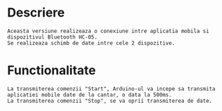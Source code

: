 # Descriere
	Aceasta versiune realizeaza o conexiune intre aplicatia mobila si dispozitivul Bluetooth HC-05.
	Se realizeaza schimb de date intre cele 2 dispozitive.
# Functionalitate
	La transmiterea comenzii "Start", Arduino-ul va incepe sa transmita aplicatiei mobile date de la cantar, o data la 500ms.
	La transmiterea comenzii "Stop", se va oprii transmiterea de date.
